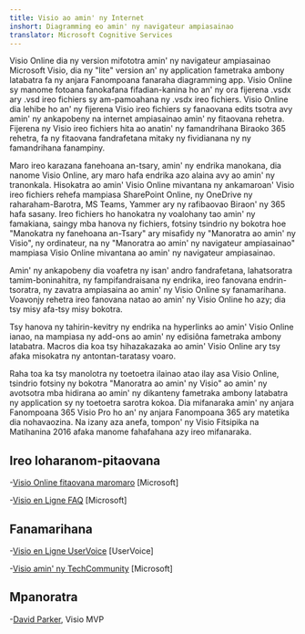 ```yaml
---
title: Visio ao amin' ny Internet
inshort: Diagramming eo amin' ny navigateur ampiasainao
translator: Microsoft Cognitive Services
---
```



Visio Online dia ny version mifototra amin' ny navigateur ampiasainao Microsoft Visio, dia ny "lite" version an' ny application fametraka ambony latabatra fa ny anjara Fanompoana fanaraha diagramming app. Visio Online sy manome fotoana fanokafana fifadian-kanina ho an' ny ora fijerena .vsdx ary .vsd ireo fichiers sy am-pamoahana ny .vsdx ireo fichiers. Visio Online dia lehibe ho an' ny fijerena Visio ireo fichiers sy fanaovana edits tsotra avy amin' ny ankapobeny na internet ampiasainao amin' ny fitaovana rehetra. Fijerena ny Visio ireo fichiers hita ao anatin' ny famandrihana Biraoko 365 rehetra, fa ny fitaovana fandrafetana mitaky ny fividianana ny ny famandrihana fanampiny.

Maro ireo karazana fanehoana an-tsary, amin' ny endrika manokana, dia nanome Visio Online, ary maro hafa endrika azo alaina avy ao amin' ny tranonkala. Hisokatra ao amin' Visio Online mivantana ny ankamaroan' Visio ireo fichiers rehefa mampiasa SharePoint Online, ny OneDrive ny raharaham-Barotra, MS Teams, Yammer ary ny rafibaovao Biraon' ny 365 hafa sasany. Ireo fichiers ho hanokatra ny voalohany tao amin' ny famakiana, saingy mba hanova ny fichiers, fotsiny tsindrio ny bokotra hoe "Manokatra ny fanehoana an-Tsary" ary misafidy ny "Manoratra ao amin' ny Visio", ny ordinateur, na ny "Manoratra ao amin' ny navigateur ampiasainao" mampiasa Visio Online mivantana ao amin' ny navigateur ampiasainao.

Amin' ny ankapobeny dia voafetra ny isan' andro fandrafetana, lahatsoratra tamim-boninahitra, ny fampifandraisana ny endrika, ireo fanovana endrin-tsoratra, ny zavatra ampiasaina ao amin' ny Visio Online sy fanamarihana. Voavonjy rehetra ireo fanovana natao ao amin' ny Visio Online ho azy; dia tsy misy afa-tsy misy bokotra.

Tsy hanova ny tahirin-kevitry ny endrika na hyperlinks ao amin' Visio Online ianao, na mampiasa ny add-ons ao amin' ny edisiôna fametraka ambony latabatra. Macros dia koa tsy hihazakazaka ao amin' Visio Online ary tsy afaka misokatra ny antontan-taratasy voaro.

Raha toa ka tsy manolotra ny toetoetra ilainao atao ilay asa Visio Online, tsindrio fotsiny ny bokotra "Manoratra ao amin' ny Visio" ao amin' ny avotsotra mba hidirana ao amin' ny dikanteny fametraka ambony latabatra ny application sy ny toetoetra sarotra kokoa. Dia mifanaraka amin' ny anjara Fanompoana 365 Visio Pro ho an' ny anjara Fanompoana 365 ary matetika dia nohavaozina. Na izany aza anefa, tompon' ny Visio Fitsipika na Matihanina 2016 afaka manome fahafahana azy ireo mifanaraka.

Ireo loharanom-pitaovana
---------

-[Visio Online fitaovana maromaro](https://technet.microsoft.com/library/visio-online-service-descriptoin.aspx)
    \[Microsoft\]

-[Visio en Ligne FAQ](https://support.office.com/en-us/article/Visio-Online-Frequently-Asked-Questions-e6647040-2fca-42ec-9fa5-d16a4e39e0ee?ui=en-US&rs=en-US&ad=US)
    \[Microsoft\]

Fanamarihana
---------

-[Visio en Ligne UserVoice](https://visio.uservoice.com/forums/368199-visio-online)
    \[UserVoice\]

-[Visio amin' ny TechCommunity](https://techcommunity.microsoft.com/t5/Visio/ct-p/Visio)
    \[Microsoft\]

Mpanoratra
---------

-[David Parker](https://www.linkedin.com/in/bvisual/), Visio MVP


